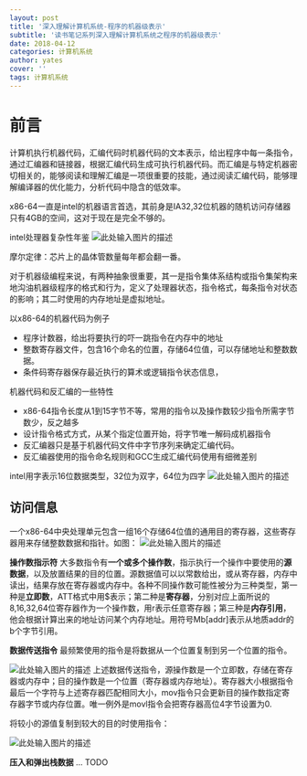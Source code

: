 ```yaml
---
layout: post
title: '深入理解计算机系统-程序的机器级表示'
subtitle: '读书笔记系列深入理解计算机系统之程序的机器级表示'
date: 2018-04-12
categories: 计算机系统
author: yates
cover: ''
tags: 计算机系统
---
```


# 前言
计算机执行机器代码，汇编代码时机器代码的文本表示，给出程序中每一条指令，通过汇编器和链接器，根据汇编代码生成可执行机器代码。而汇编是与特定机器密切相关的，能够阅读和理解汇编是一项很重要的技能，通过阅读汇编代码，能够理解编译器的优化能力，分析代码中隐含的低效率。

x86-64一直是intel的机器语言首选，其前身是IA32,32位机器的随机访问存储器只有4GB的空间，这对于现在是完全不够的。

intel处理器复杂性年鉴
![此处输入图片的描述](http://pev96mxgw.bkt.clouddn.com/img/computer-system-Perspective/5.png)

摩尔定律：芯片上的晶体管数量每年都会翻一番。

对于机器级编程来说，有两种抽象很重要，其一是指令集体系结构或指令集架构来地沟油机器级程序的格式和行为，定义了处理器状态，指令格式，每条指令对状态的影响；其二时使用的内存地址是虚拟地址。

以x86-64的机器代码为例子
- 程序计数器，给出将要执行的吓一跳指令在内存中的地址
- 整数寄存器文件，包含16个命名的位置，存储64位值，可以存储地址和整数数据。
- 条件码寄存器保存最近执行的算术或逻辑指令状态信息，

机器代码和反汇编的一些特性
- x86-64指令长度从1到15字节不等，常用的指令以及操作数较少指令所需字节数少，反之越多
- 设计指令格式方式，从某个指定位置开始，将字节唯一解码成机器指令
- 反汇编器只是基于机器代码文件中字节序列来确定汇编代码。
- 反汇编器使用的指令命名规则和GCC生成汇编代码使用有细微差别

intel用字表示16位数据类型，32位为双字，64位为四字
![此处输入图片的描述](http://pev96mxgw.bkt.clouddn.com/img/computer-system-Perspective/6.png)

## 访问信息
一个x86-64中央处理单元包含一组16个存储64位值的通用目的寄存器，这些寄存器用来存储整数数据和指针。如图：
![此处输入图片的描述](http://pev96mxgw.bkt.clouddn.com/img/computer-system-Perspective/7.png)

**操作数指示符**
大多数指令有**一个或多个操作数**，指示执行一个操作中要使用的**源数据**，以及放置结果的目的位置。源数据值可以以常数给出，或从寄存器，内存中读出，结果存放在寄存器或内存中。各种不同操作数可能性被分为三种类型，第一种是**立即数**，ATT格式中用$表示；第二种是**寄存器**，分别对应上面所说的8,16,32,64位寄存器作为一个操作数，用r表示任意寄存器；第三种是**内存引用**，他会根据计算出来的地址访问某个内存地址。用符号Mb[addr]表示从地质addr的b个字节引用。

**数据传送指令**
最频繁使用的指令是将数据从一个位置复制到另一个位置的指令。

![此处输入图片的描述](http://pev96mxgw.bkt.clouddn.com/img/computer-system-Perspective/8.png)
上述数据传送指令，源操作数是一个立即数，存储在寄存器或内存中；目的操作数是一个位置（寄存器或内存地址）。寄存器大小根据指令最后一个字符与上述寄存器匹配相同大小，mov指令只会更新目的操作数指定寄存器字节或内存位置。唯一例外是movl指令会把寄存器高位4字节设置为0.

将较小的源值复制到较大的目的时使用指令：

![此处输入图片的描述](http://pev96mxgw.bkt.clouddn.com/img/computer-system-Perspective/10.png)

**压入和弹出栈数据**
... TODO